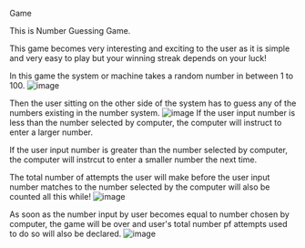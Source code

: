 Game

This is Number Guessing Game.

This game becomes very interesting and exciting to the user as it is simple and very easy to play but your winning streak depends on your luck!

In this game the system or machine takes a random number in between 1 to 100.
![image](https://user-images.githubusercontent.com/70806075/177736058-ef27dfd4-0dc7-4048-ab27-9a82698b2464.png)

Then the user sitting on the other side of the system has to guess any of the numbers existing in the number system.
![image](https://user-images.githubusercontent.com/70806075/177736433-cfd65919-2b62-41ad-b9df-928aa3180c94.png)
If the user input number is less than the number selected by computer, the computer will instruct to enter a larger number.

If the user input number is greater than the number selected by computer, the computer will instrcut to enter a smaller number the next time.

The total number of attempts the user will make before the user input number matches to the number selected by the computer will also be counted all this while!
![image](https://user-images.githubusercontent.com/70806075/177736593-d70f7fec-f221-4e0d-9f95-884cd2acb07d.png)


As soon as the number input by user becomes equal to number chosen by computer, the game will be over and user's total number pf attempts used to do so will also be declared.
![image](https://user-images.githubusercontent.com/70806075/177736754-8b50e894-8b70-4dce-b7a3-a8a894cafb62.png)
